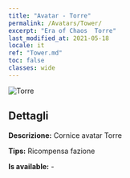 ```yaml
---
title: "Avatar - Torre"
permalink: /Avatars/Tower/
excerpt: "Era of Chaos  Torre"
last_modified_at: 2021-05-18
locale: it
ref: "Tower.md"
toc: false
classes: wide
---
```

 ![Torre](/images/a/avatarFrame_5.png)

## Dettagli

 **Descrizione:** Cornice avatar Torre 

 **Tips:** Ricompensa fazione 

 **Is available:**  - 

